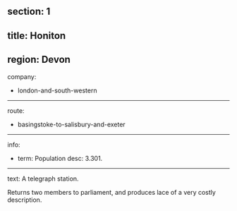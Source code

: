 ﻿section: 1
----
title: Honiton
----
region: Devon
----
company:
- london-and-south-western
----
route:
- basingstoke-to-salisbury-and-exeter
----
info:
- term: Population
  desc: 3.301.
----
text: A telegraph station.

Returns two members to parliament, and produces lace of a very costly description.
